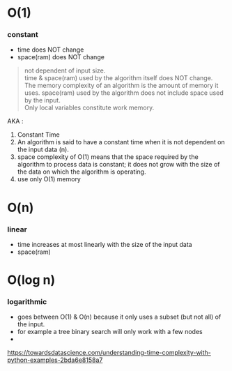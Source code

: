 

# O(1)   
### constant   

* time does NOT change  
* space(ram) does NOT change  
> not dependent of input size.  
> time & space(ram) used by the algorithm itself does NOT change.   
> The memory complexity of an algorithm is the amount of memory it uses.
> space(ram) used by the algorithm does not include space used by the input.   
> Only local variables constitute work memory.    



AKA :
1. Constant Time
1. An algorithm is said to have a constant time when it is not dependent on the input data (n). 
1. space complexity of O(1) means that the space required by the algorithm to process data is constant; it does not grow with the size of the data on which the algorithm is operating.
1. use only O(1) memory   



# O(n)   
### linear   

* time increases at most linearly with the size of the input data   
* space(ram) 


# O(log n)   
### logarithmic     
* goes between O(1) & O(n) because it only uses a subset (but not all) of the input.   
* for example a tree binary search will only work with a few nodes  
*



https://towardsdatascience.com/understanding-time-complexity-with-python-examples-2bda6e8158a7



